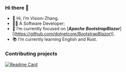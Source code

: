 ### Hi there 👋
- 👋 Hi, I’m Vision-Zhang.
- 👨‍💻 A Software Developer;
- 🌱 I’m currently focused on [***Apache BootstrapBlazor***][(https://github.com/dotnetcore/BootstrapBlazor)].
- 📚 I’m currently learning English and Rust.

### Contributing projects

[![Readme Card](https://github-readme-stats-git-masterrstaa-rickstaa.vercel.app/api/pin/?username=ArgoZhang&repo=BootstrapBlazor&theme=dracula)](https://github.com/dotnetcore/BootstrapBlazor)
